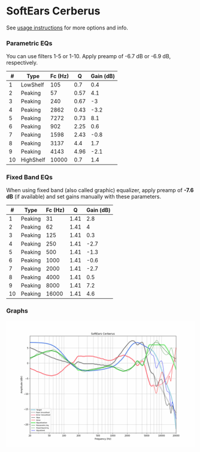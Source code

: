 # SoftEars Cerberus
See [usage instructions](https://github.com/jaakkopasanen/AutoEq#usage) for more options and info.

### Parametric EQs
You can use filters 1-5 or 1-10. Apply preamp of -6.7 dB or -6.9 dB, respectively.

|   # | Type      |   Fc (Hz) |    Q |   Gain (dB) |
|-----|-----------|-----------|------|-------------|
|   1 | LowShelf  |       105 | 0.7  |         0.4 |
|   2 | Peaking   |        57 | 0.57 |         4.1 |
|   3 | Peaking   |       240 | 0.67 |        -3   |
|   4 | Peaking   |      2862 | 0.43 |        -3.2 |
|   5 | Peaking   |      7272 | 0.73 |         8.1 |
|   6 | Peaking   |       902 | 2.25 |         0.6 |
|   7 | Peaking   |      1598 | 2.43 |        -0.8 |
|   8 | Peaking   |      3137 | 4.4  |         1.7 |
|   9 | Peaking   |      4143 | 4.96 |        -2.1 |
|  10 | HighShelf |     10000 | 0.7  |         1.4 |

### Fixed Band EQs
When using fixed band (also called graphic) equalizer, apply preamp of **-7.6 dB** (if available) and set gains manually with these parameters.

|   # | Type    |   Fc (Hz) |    Q |   Gain (dB) |
|-----|---------|-----------|------|-------------|
|   1 | Peaking |        31 | 1.41 |         2.8 |
|   2 | Peaking |        62 | 1.41 |         4   |
|   3 | Peaking |       125 | 1.41 |         0.3 |
|   4 | Peaking |       250 | 1.41 |        -2.7 |
|   5 | Peaking |       500 | 1.41 |        -1.3 |
|   6 | Peaking |      1000 | 1.41 |        -0.6 |
|   7 | Peaking |      2000 | 1.41 |        -2.7 |
|   8 | Peaking |      4000 | 1.41 |         0.5 |
|   9 | Peaking |      8000 | 1.41 |         7.2 |
|  10 | Peaking |     16000 | 1.41 |         4.6 |

### Graphs
![](./SoftEars%20Cerberus.png)
